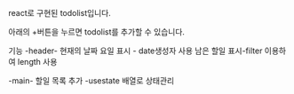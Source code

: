 react로 구현된 todolist입니다.

아래의 +버튼을 누르면 todolist를 추가할 수 있습니다.

기능
-header-
현재의 날짜 요일 표시 - date생성자 사용
남은 할일 표시-filter 이용하여 length 사용

-main-
할일 목록 추가 -usestate 배열로 상태관리
